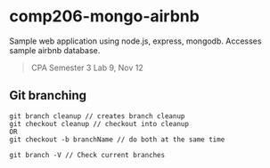 # comp206-mongo-airbnb
Sample web application using node.js, express, mongodb.  Accesses sample airbnb database.  
> CPA Semester 3 Lab 9, Nov 12

## Git branching
```
git branch cleanup // creates branch cleanup
git checkout cleanup // checkout into cleanup
OR 
git checkout -b branchName // do both at the same time

git branch -V // Check current branches
```